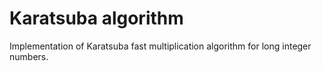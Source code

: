 # Karatsuba algorithm
Implementation of Karatsuba fast multiplication algorithm for long integer numbers.
